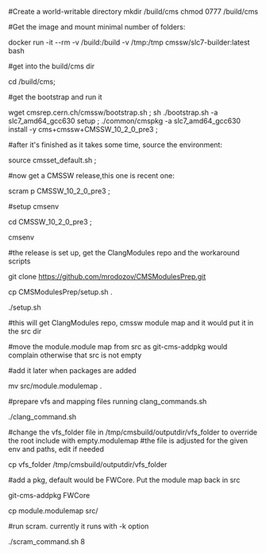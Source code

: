 #Create a world-writable directory
mkdir /build/cms
chmod 0777 /build/cms

#Get the image and mount minimal number of folders:

docker run -it --rm -v /build:/build -v /tmp:/tmp cmssw/slc7-builder:latest bash

#get into the build/cms dir

cd /build/cms;

#get the bootstrap and run it

wget cmsrep.cern.ch/cmssw/bootstrap.sh ;
sh ./bootstrap.sh -a slc7_amd64_gcc630 setup ;
./common/cmspkg -a slc7_amd64_gcc630 install -y cms+cmssw+CMSSW_10_2_0_pre3 ;

#after it's finished as it takes some time, source the environment:

source cmsset_default.sh ;

#now get a CMSSW release,this one is recent one:

scram p CMSSW_10_2_0_pre3 ;

#setup cmsenv

cd CMSSW_10_2_0_pre3 ;

cmsenv

#the release is set up, get the ClangModules repo and the workaround scripts

git clone https://github.com/mrodozov/CMSModulesPrep.git

cp CMSModulesPrep/setup.sh .

./setup.sh

#this will get ClangModules repo, cmssw module map and it would put it in the src dir

#move the module.module map from src as git-cms-addpkg would complain otherwise that src is not empty

#add it later when packages are added

mv src/module.modulemap .

#prepare vfs and mapping files running clang_commands.sh

./clang_command.sh

#change the vfs_folder file in /tmp/cmsbuild/outputdir/vfs_folder to override the root include with empty.modulemap
#the file is adjusted for the given env and paths, edit if needed 

cp vfs_folder /tmp/cmsbuild/outputdir/vfs_folder

#add a pkg, default would be FWCore. Put the module map back in src

git-cms-addpkg FWCore

cp module.modulemap src/

#run scram. currently it runs with -k option

./scram_command.sh 8

